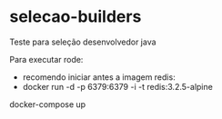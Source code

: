 # selecao-builders
Teste para seleção desenvolvedor java 

Para executar rode: 

* recomendo iniciar antes a imagem  redis:
* docker run -d -p 6379:6379 -i -t redis:3.2.5-alpine

docker-compose up



